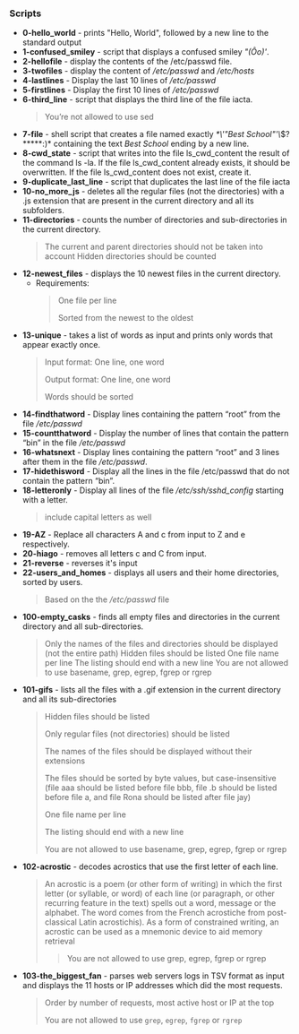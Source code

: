 ### Scripts
* **0-hello_world** - prints "Hello, World", followed by a new line to the standard output
* **1-confused_smiley** - script that displays a confused smiley *"(Ôo)'*.
* **2-hellofile** - display the contents of the /etc/passwd file.
* **3-twofiles** - display the content of */etc/passwd* and */etc/hosts*
* **4-lastlines** - Display the last 10 lines of */etc/passwd*
* **5-firstlines** - Display the first 10 lines of */etc/passwd*
* **6-third_line** - script that displays the third line of the file iacta.
  > You’re not allowed to use sed
* **7-file** - shell script that creates a file named exactly *\*\\'"Best School"\'\\*$\?\*\*\*\*\*:)* containing the text *Best School* ending by a new line.
* **8-cwd_state** - script that writes into the file ls_cwd_content the result of the command ls -la. If the file ls_cwd_content already exists, it should be overwritten. If the file ls_cwd_content does not exist, create it.
* **9-duplicate_last_line** - script that duplicates the last line of the file iacta
* **10-no_more_js** - deletes all the regular files (not the directories) with a .js extension that are present in the current directory and all its subfolders.
* **11-directories** -  counts the number of directories and sub-directories in the current directory.
  > The current and parent directories should not be taken into account
  > Hidden directories should be counted
* **12-newest_files** - displays the 10 newest files in the current directory.
  - Requirements:
    > One file per line
    > 
    > Sorted from the newest to the oldest
* **13-unique** - takes a list of words as input and prints only words that appear exactly once.
  > Input format: One line, one word
  >
  > Output format: One line, one word
  >
  > Words should be sorted
* **14-findthatword** - Display lines containing the pattern “root” from the file _/etc/passwd_
* **15-countthatword** - Display the number of lines that contain the pattern “bin” in the file _/etc/passwd_
* **16-whatsnext** - Display lines containing the pattern “root” and 3 lines after them in the file */etc/passwd*.
* **17-hidethisword**  -  Display all the lines in the file /etc/passwd that do not contain the pattern “bin”.
* **18-letteronly** - Display all lines of the file */etc/ssh/sshd_config* starting with a letter.
  > include capital letters as well
* **19-AZ** - Replace all characters A and c from input to Z and e respectively.
* **20-hiago** - removes all letters c and C from input.
* **21-reverse** - reverses it's input
* **22-users_and_homes** - displays all users and their home directories, sorted by users.
  > Based on the the */etc/passwd* file
* **100-empty_casks** - finds all empty files and directories in the current directory and all sub-directories.
    > Only the names of the files and directories should be displayed (not the entire path)
    > Hidden files should be listed
    > One file name per line
    > The listing should end with a new line
    > You are not allowed to use basename, grep, egrep, fgrep or rgrep
* **101-gifs** - lists all the files with a .gif extension in the current directory and all its sub-directories
    > Hidden files should be listed
    >
    > Only regular files (not directories) should be listed
    >
    > The names of the files should be displayed without their extensions
    >
    > The files should be sorted by byte values, but case-insensitive (file aaa should be listed before file bbb, file .b should be listed before file a, and file Rona should be listed after file jay)
    >
    > One file name per line
    >
    > The listing should end with a new line
    >
    > You are not allowed to use basename, grep, egrep, fgrep or rgrep
* **102-acrostic** - decodes acrostics that use the first letter of each line.
    > An acrostic is a poem (or other form of writing) in which the first letter (or syllable, or word) of each line (or paragraph, or other recurring feature in the text) spells out a word, message or the alphabet. The word comes from the French acrostiche from post-classical Latin acrostichis). As a form of constrained writing, an acrostic can be used as a mnemonic device to aid memory retrieval
    >> You are not allowed to use grep, egrep, fgrep or rgrep
* **103-the_biggest_fan** - parses web servers logs in TSV format as input and displays the 11 hosts or IP addresses which did the most requests.
    > Order by number of requests, most active host or IP at the top
    >
    > You are not allowed to use `grep`, `egrep`, `fgrep` or `rgrep`